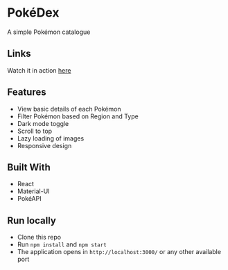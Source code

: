 # PokéDex

A simple Pokémon catalogue

## Links

Watch it in action [here](https://pokemon-react-wp.netlify.app/)

## Features

- View basic details of each Pokémon
- Filter Pokémon based on Region and Type
- Dark mode toggle
- Scroll to top
- Lazy loading of images
- Responsive design

## Built With

- React
- Material-UI
- PokéAPI

## Run locally

- Clone this repo
- Run `npm install` and `npm start`
- The application opens in `http://localhost:3000/` or any other available port

